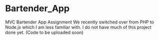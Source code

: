 # Bartender_App
MVC Bartender App Assignment
We recently switched over from PHP to Node.js which I am less familiar with. I do not have much of this project done yet.
(Code to be uploaded soon)
